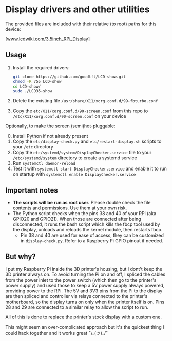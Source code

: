 # Display drivers and other utilities

The provided files are included with their relative (to root) paths for this device:

[www.lcdwiki.com/3.5inch_RPi_Display]

## Usage

1. Install the required drivers:

    ```bash
    git clone https://github.com/goodtft/LCD-show.git
    chmod -R 755 LCD-show
    cd LCD-show/
    sudo ./LCD35-show
    ```

2. Delete the existing file `/usr/share/X11/xorg.conf.d/99-fbturbo.conf`
3. Copy the `etc/X11/xorg.conf.d/90-screen.conf` from this repo to `/etc/X11/xorg.conf.d/90-screen.conf` on your device

Optionally, to make the screen (semi)hot-pluggable:

0. Install Python if not already present
1. Copy the `etc/display-check.py` and `etc/restart-display.sh` scripts to your `/etc` directory
2. Copy the `etc/systemd/system/DisplayChecker.service` file to your `/etc/systemd/system` directory to create a systemd service
3. Run `systemctl daemon-reload`
4. Test it with `systemctl start DisplayChecker.service` and enable it to run on startup with `systemctl enable DisplayChecker.service`

## Important notes

- **The scripts will be run as root user.** Please double check the file contents and permissions. Use them at your own risk.
- The Python script checks when the pins 38 and 40 of your RPi (aka GPIO20 and GPIO21). When those are connected after being disconnected, it runs the bash script which kills the fbcp tool used by the display, unloads and reloads the kernel module, then restarts fbcp.
  - Pin 38 and 40 are used for ease of access, they can be customized in `display-check.py`. Refer to a Raspberry Pi GPIO pinout if needed.

## But why?

I put my Raspberry Pi inside the 3D printer's housing, but I dont't keep the 3D printer always on. To avoid turning the Pi on and off, I spliced the cables from the power inlet to the power switch (which then go to the printer's power supply) and used those to keep a 5V power supply always powered, providing power to the RPi.
The 5V and 3V3 pins from the Pi to the display are then spliced and controller via relays connected to the printer's motherboard, so the display turns on only when the printer itself is on.
Pins 28 and 29 are connected to a similar relay to allow the script to run.

All of this is done to replace the printer's stock display with a custom one.

This might seem an over-complicated approach but it's the quickest thing I could hack together and it works great ¯\\\_(ツ)\_/¯
